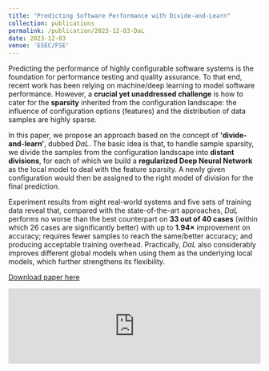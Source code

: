 ```yaml
---
title: "Predicting Software Performance with Divide-and-Learn"
collection: publications
permalink: /publication/2023-12-03-DaL
date: 2023-12-03
venue: 'ESEC/FSE'
---
```

Predicting the performance of highly configurable software systems is the foundation for performance testing and quality assurance. To that end, recent work has been relying on machine/deep learning to model software performance. However, a **crucial yet unaddressed challenge** is how to cater for the **sparsity** inherited from the configuration landscape: the influence of configuration options (features) and the distribution of data samples are highly sparse. 

In this paper, we propose an approach based on the concept of **'divide-and-learn'**, dubbed *DaL*. The basic idea is that, to handle sample sparsity, we divide the samples from the configuration landscape into **distant divisions**, for each of which we build a **regularized Deep Neural Network** as the local model to deal with the feature sparsity. A newly given configuration would then be assigned to the right model of division for the final prediction. 

Experiment results from eight real-world systems and five sets of training data reveal that, compared with the state-of-the-art approaches, *DaL* performs no worse than the best counterpart on **33 out of 40 cases** (within which 26 cases are significantly better) with up to **1.94×** improvement on accuracy; requires fewer samples to reach the same/better accuracy; and producing acceptable training overhead. Practically, *DaL* also considerably improves different global models when using them as the underlying local models, which further strengthens its flexibility.

[Download paper here](https://gjz78910.github.io/files/DaL.pdf)

<embed src="https://gjz78910.github.io/files/DaL.pdf" type="application/pdf" width="100%" />
